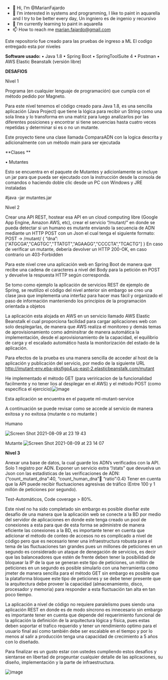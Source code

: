 - 👋 Hi, I’m @MarianFajardo
- 👀 I’m interested in systems and programming, I like to paint in aquarella and I try to be better every day, Un ingniero es de ingenio y recursivo
- 🌱 I’m currently learning to paint in aquarella
- 📫 How to reach me marian.fajardo@gmail.com

<!---
MarianFajardo/MarianFajardo is a ✨ special ✨ repository because its `README.md` (this file) appears on your GitHub profile.
You can click the Preview link to take a look at your changes.
--->
Este repositorio fue creado para las pruebas de ingreso a ML
El codigo entregado esta por niveles

**Software usado:**
•	Java 1.8
•	Spring Boot
•	SpringToolSuite 4
•	Postman
•	AWS Elastic Beanstalk (versión libre)


**DESAFIOS**

Nivel 1

Programa (en cualquier lenguaje de programación) que cumpla con el método pedido por Magneto.

Para este nivel tenemos el código creado para Java 1.8, es una sencilla aplicación (Java Project) que tiene la lógica para recibir un String como una sola línea y lo transforma en una matriz para luego analizarlos por las diferentes posiciones y encontrar si tiene secuencias hasta cuatro veces repetidas y determinar si es o no un mutante.

Este proyecto tiene una clase llamada ComparaADN con la logica descrita y adicionalmente con un método main para ser ejecutada

**Clases **

•	Mutantes

Esto se encuentra en el paquete de Mutantes y adicionlamente se incluye un jar para que pueda ser ejecutado con la instrucción desde la consola de comandos o haciendo doble clic desde un PC con Windows y JRE instaladas 

#java -jar mutantes.jar

Nivel 2

Crear una API REST, hostear esa API en un cloud computing libre (Google App Engine,
Amazon AWS, etc), crear el servicio “/mutant/” en donde se pueda detectar si un humano es
mutante enviando la secuencia de ADN mediante un HTTP POST con un Json el cual tenga el
siguiente formato:
POST → /mutant/
{
“dna”:["ATGCGA","CAGTGC","TTATGT","AGAAGG","CCCCTA","TCACTG"]
}
En caso de verificar un mutante, debería devolver un HTTP 200-OK, en caso contrario un
403-Forbidden

Para este nivel cree una aplicación web en Spring Boot de manera que recibe una cadena de caracteres a nivel del Body para la petición en POST y devuelve la respuesta HTTP según corresponda.

Se tomo como ejemplo la aplicación de servicios REST de ejemplo de Spring, se reutilizo el código del nivel anterior sin embargo se creo una clase java que implementa una interfaz para hacer mas fácil y organizado el paso de información manteniendo los principios de la programación orientada a objetos

La aplicación esta alojada en AWS en un servicio llamado AWS Elastic Beanstalk el cual proporciona facilidad para cargar aplicaciones web con solo desplegarlas, de manera que AWS realiza el monitoreo y demás temas de aprovisionamiento como adminsitrar de manera automática la implementación, desde el aprovisionamiento de la capacidad, el equilibrio de carga y el escalado automático hasta la monitorización del estado de la aplicación.

Para efectos de la prueba es una manera sencilla de acceder al host de la aplicación y publicación del servicio, por medio de la siguiente URL
 http://imutant-env.eba-pksfigp4.us-east-2.elasticbeanstalk.com/mutant
 
He implementado el método GET (para veriricacion de la funcionalidad facilmente y no tener lios al desplegar en el AWS) y el método POST (como especifica el ejercicio)![image](https://user-images.githubusercontent.com/88635536/128810374-da40c612-fba6-42c0-b9e0-609ab378f3d6.png)

Esta aplicación se encuentra en el paquete ml-mutant-service

A continuación se puede revisar como se accede al servicio de manera exitosa y no exitosa (mutante o no mutante )

Humano
 
![Screen Shot 2021-08-09 at 23 19 43](https://user-images.githubusercontent.com/88635536/128808150-8bb610d7-1a50-4dfa-b6e4-d2b61efb1b10.png)

Mutante 
![Screen Shot 2021-08-09 at 23 14 07](https://user-images.githubusercontent.com/88635536/128808198-1613abf5-14f3-485e-adba-f35e91278114.png)



**Nivel 3**

Anexar una base de datos, la cual guarde los ADN’s verificados con la API.
Solo 1 registro por ADN. Exponer un servicio extra “/stats” que devuelva un Json con las estadísticas de las verificaciones de ADN: {“count_mutant_dna”:40, “count_human_dna”:100: “ratio”:0.4} 
Tener en cuenta que la API puede recibir fluctuaciones agresivas de tráfico (Entre 100 y 1 millón de peticiones por segundo).

Test-Automáticos, Code coverage > 80%.


Este nivel no ha sido completado sin embargo es posible diseñar este desafío de una manera que la aplicación web se conecte a la BD por medio del servidor de aplicaciones en donde este tenga creado un pool de conexiones a esta para que de esta forma se administre de manera eficiente las conexiones a la BD, es importante tener en cuenta que adicionar el método de conteo de accesos no es complicado a nivel de código pero que es necesario tener una infraestructura robusta para el tema de las fluctuaciones tan grandes pues un millones de peticiones en un segundo es considerado un ataque de denegación de servicios, es decir que las balanceadores que estén de frente deben tener la posibilidad de bloquear la IP de la que se generan este tipo de peticiones, un millón de peticiones en un segundo es posible simularlo con una herramienta como jmeter de manera sencilla para el método GET sin embargo es posible que la plataforma bloquee este tipo de peticiones y se debe tener presente que la arquitectura debe proveer la capacidad (almacenamiento, disco, procesador y memoria) para responder a esta fluctuación tan alta en tan poco tiempo. 

La aplicación a nivel de código no requiere paralelismo pues siendo una aplicación REST en donde es de modo síncrono es innecesario sin embargo es importante tener en cuenta que depende del requerimiento funcional de la aplicación la definición de la arquitectura lógica y física, pues estas deben soportar el trafico requerido y tener un rendimiento optimo para el usuario final así como también debe ser escalable en el tiempo y por lo menos al salir a producción tenga una capacidad de crecimiento a 5 años con lo diseñado. 

Para finalizar es un gusto estar con ustedes cumpliendo estos desafios y sientanse en libertad de progeuntar cualquier detalle de las aplicaciones, su diseño, implementación y la parte de infraestructura.


![image](https://user-images.githubusercontent.com/88635536/128810407-47f8076c-96c8-4cda-b2b5-7a05bb0ca9d8.png)


